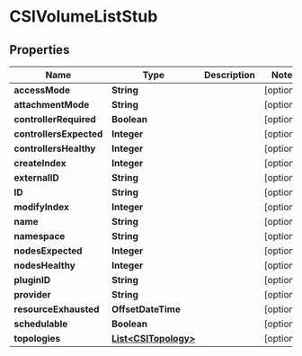 

# CSIVolumeListStub


## Properties

| Name | Type | Description | Notes |
|------------ | ------------- | ------------- | -------------|
|**accessMode** | **String** |  |  [optional] |
|**attachmentMode** | **String** |  |  [optional] |
|**controllerRequired** | **Boolean** |  |  [optional] |
|**controllersExpected** | **Integer** |  |  [optional] |
|**controllersHealthy** | **Integer** |  |  [optional] |
|**createIndex** | **Integer** |  |  [optional] |
|**externalID** | **String** |  |  [optional] |
|**ID** | **String** |  |  [optional] |
|**modifyIndex** | **Integer** |  |  [optional] |
|**name** | **String** |  |  [optional] |
|**namespace** | **String** |  |  [optional] |
|**nodesExpected** | **Integer** |  |  [optional] |
|**nodesHealthy** | **Integer** |  |  [optional] |
|**pluginID** | **String** |  |  [optional] |
|**provider** | **String** |  |  [optional] |
|**resourceExhausted** | **OffsetDateTime** |  |  [optional] |
|**schedulable** | **Boolean** |  |  [optional] |
|**topologies** | [**List&lt;CSITopology&gt;**](CSITopology.md) |  |  [optional] |



